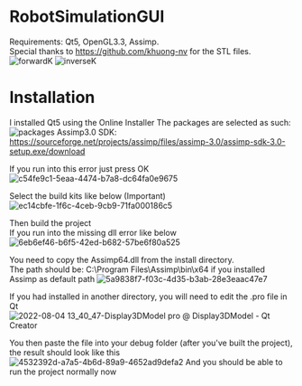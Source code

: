 # RobotSimulationGUI
Requirements: Qt5, OpenGL3.3, Assimp.  
Special thanks to https://github.com/khuong-nv for the STL files. 
![forwardK](https://user-images.githubusercontent.com/20887245/182785992-f2fde0dd-2a09-40e8-aa3b-ea1757624f81.gif)
![inverseK](https://user-images.githubusercontent.com/20887245/182786008-50812975-835d-4446-a42d-2bbfc80e1e95.gif)  

# Installation
I installed Qt5 using the Online Installer
The packages are selected as such:
![packages](https://user-images.githubusercontent.com/20887245/182784869-030f7227-6eff-42d2-9eea-f4faaa424473.png)
Assimp3.0 SDK: https://sourceforge.net/projects/assimp/files/assimp-3.0/assimp-sdk-3.0-setup.exe/download  

If you run into this error just press OK  
![c54fe9c1-5eaa-4474-b7a8-dc64fa0e9675](https://user-images.githubusercontent.com/20887245/182780728-17298e2e-4892-4c62-9d0d-8ca811b08594.png)

Select the build kits like below (Important)  
![ec14cbfe-1f6c-4ceb-9cb9-71fa000186c5](https://user-images.githubusercontent.com/20887245/182781008-fbedbc9d-59a2-4326-bbd1-ff125afca15c.png)

Then build the project  
If you run into the missing dll error like below
![6eb6ef46-b6f5-42ed-b682-57be6f80a525](https://user-images.githubusercontent.com/20887245/182781177-d6eda629-3847-4c70-9d89-1105d84be83f.png)

You need to copy the Assimp64.dll from the install directory.  
The path should be: C:\Program Files\Assimp\bin\x64 if you installed Assimp as default path
![5a9838f7-f03c-4d35-b3ab-28e3eaac47e7](https://user-images.githubusercontent.com/20887245/182782887-16e04c57-7406-41aa-9f67-351f4ef016f6.png)

If you had installed in another directory, you will need to edit the .pro file in Qt  
![2022-08-04 13_40_47-Display3DModel pro @ Display3DModel - Qt Creator](https://user-images.githubusercontent.com/20887245/182782832-82383f54-88af-4462-82cf-ed71f2d6cb6e.png)

You then paste the file into your debug folder (after you've built the project), the result should look like this  
![4532392d-a7a5-4b6d-89a9-4652ad9defa2](https://user-images.githubusercontent.com/20887245/182783309-5fb45218-acc0-4343-88fe-9e2766a5b454.png)
And you should be able to run the project normally now  